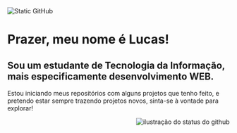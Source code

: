 <img src="https://img.shields.io/static/v1?label=Overview&message=bonfantelucas&color=002333&style=for-the-badge&logo=GitHub" alt="Static GitHub">
<h1 align='left'>Prazer, meu nome é Lucas!</h1>
<h2 align='left'>Sou um estudante de Tecnologia da Informação, mais especificamente desenvolvimento WEB.</h2>
<p align='left'>Estou iniciando meus repositórios com alguns projetos que tenho feito, e pretendo estar sempre trazendo projetos novos, sinta-se à vontade para explorar!</p>


<img align='right' src="https://github-readme-stats.vercel.app/api?username=bonfantelucas&show_icons=true&title_color=002333&text_color=159A9C&icon_color=002333&bg_color=B4BEC9&cache_seconds=2300" alt="ilustração do status do github">
